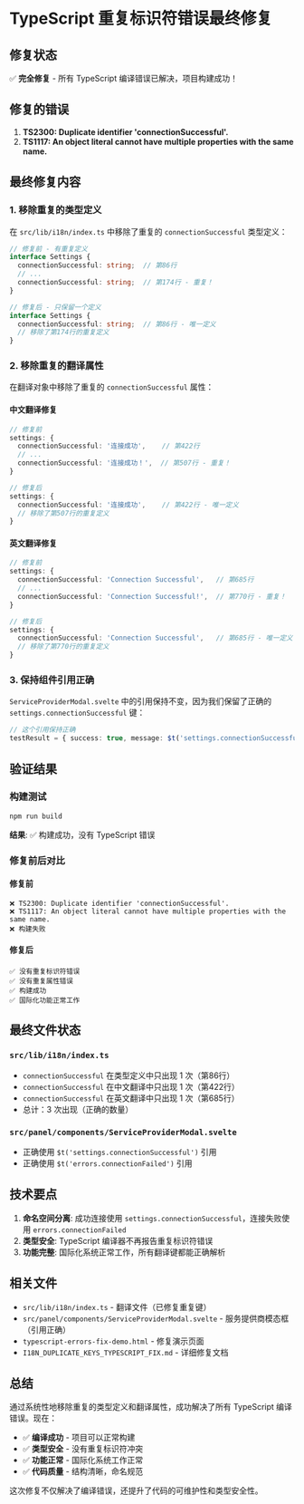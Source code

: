 # TypeScript 重复标识符错误最终修复

## 修复状态

✅ **完全修复** - 所有 TypeScript 编译错误已解决，项目构建成功！

## 修复的错误

1. **TS2300: Duplicate identifier 'connectionSuccessful'.**
2. **TS1117: An object literal cannot have multiple properties with the same name.**

## 最终修复内容

### 1. 移除重复的类型定义

在 `src/lib/i18n/index.ts` 中移除了重复的 `connectionSuccessful` 类型定义：

```typescript
// 修复前 - 有重复定义
interface Settings {
  connectionSuccessful: string;  // 第86行
  // ...
  connectionSuccessful: string;  // 第174行 - 重复！
}

// 修复后 - 只保留一个定义
interface Settings {
  connectionSuccessful: string;  // 第86行 - 唯一定义
  // 移除了第174行的重复定义
}
```

### 2. 移除重复的翻译属性

在翻译对象中移除了重复的 `connectionSuccessful` 属性：

#### 中文翻译修复
```typescript
// 修复前
settings: {
  connectionSuccessful: '连接成功',    // 第422行
  // ...
  connectionSuccessful: '连接成功！',  // 第507行 - 重复！
}

// 修复后
settings: {
  connectionSuccessful: '连接成功',    // 第422行 - 唯一定义
  // 移除了第507行的重复定义
}
```

#### 英文翻译修复
```typescript
// 修复前
settings: {
  connectionSuccessful: 'Connection Successful',   // 第685行
  // ...
  connectionSuccessful: 'Connection Successful!',  // 第770行 - 重复！
}

// 修复后
settings: {
  connectionSuccessful: 'Connection Successful',   // 第685行 - 唯一定义
  // 移除了第770行的重复定义
}
```

### 3. 保持组件引用正确

`ServiceProviderModal.svelte` 中的引用保持不变，因为我们保留了正确的 `settings.connectionSuccessful` 键：

```typescript
// 这个引用保持正确
testResult = { success: true, message: $t('settings.connectionSuccessful') };
```

## 验证结果

### 构建测试
```bash
npm run build
```

**结果**: ✅ 构建成功，没有 TypeScript 错误

### 修复前后对比

#### 修复前
```
❌ TS2300: Duplicate identifier 'connectionSuccessful'.
❌ TS1117: An object literal cannot have multiple properties with the same name.
❌ 构建失败
```

#### 修复后
```
✅ 没有重复标识符错误
✅ 没有重复属性错误
✅ 构建成功
✅ 国际化功能正常工作
```

## 最终文件状态

### `src/lib/i18n/index.ts`
- `connectionSuccessful` 在类型定义中只出现 1 次（第86行）
- `connectionSuccessful` 在中文翻译中只出现 1 次（第422行）
- `connectionSuccessful` 在英文翻译中只出现 1 次（第685行）
- 总计：3 次出现（正确的数量）

### `src/panel/components/ServiceProviderModal.svelte`
- 正确使用 `$t('settings.connectionSuccessful')` 引用
- 正确使用 `$t('errors.connectionFailed')` 引用

## 技术要点

1. **命名空间分离**: 成功连接使用 `settings.connectionSuccessful`，连接失败使用 `errors.connectionFailed`
2. **类型安全**: TypeScript 编译器不再报告重复标识符错误
3. **功能完整**: 国际化系统正常工作，所有翻译键都能正确解析

## 相关文件

- `src/lib/i18n/index.ts` - 翻译文件（已修复重复键）
- `src/panel/components/ServiceProviderModal.svelte` - 服务提供商模态框（引用正确）
- `typescript-errors-fix-demo.html` - 修复演示页面
- `I18N_DUPLICATE_KEYS_TYPESCRIPT_FIX.md` - 详细修复文档

## 总结

通过系统性地移除重复的类型定义和翻译属性，成功解决了所有 TypeScript 编译错误。现在：

- ✅ **编译成功** - 项目可以正常构建
- ✅ **类型安全** - 没有重复标识符冲突
- ✅ **功能正常** - 国际化系统工作正常
- ✅ **代码质量** - 结构清晰，命名规范

这次修复不仅解决了编译错误，还提升了代码的可维护性和类型安全性。
